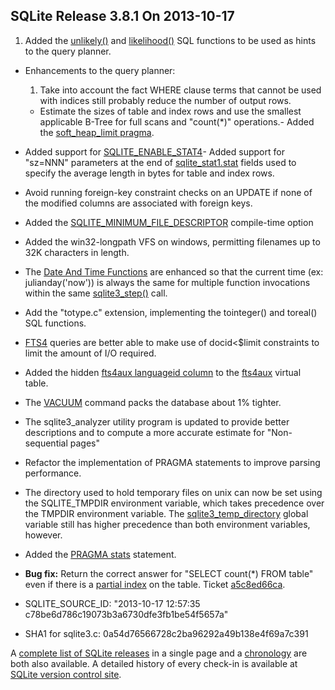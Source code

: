 ## SQLite Release 3\.8\.1 On 2013\-10\-17

1. Added the [unlikely()](../lang_corefunc.html#unlikely) and [likelihood()](../lang_corefunc.html#likelihood) SQL functions to be used
 as hints to the query planner.
- Enhancements to the query planner:
	1. Take into account the fact WHERE clause terms that cannot be used with indices
	 still probably reduce the number of output rows.
	 - Estimate the sizes of table and index rows and use the smallest applicable B\-Tree
	 for full scans and "count(\*)" operations.- Added the [soft\_heap\_limit pragma](../pragma.html#pragma_soft_heap_limit).
- Added support for [SQLITE\_ENABLE\_STAT4](../compile.html#enable_stat4)- Added support for "sz\=NNN" parameters at the end of
 [sqlite\_stat1\.stat](../fileformat2.html#stat1tab) fields
 used to specify the average length in bytes for table and index rows.
- Avoid running foreign\-key constraint checks on an UPDATE if none of the
 modified columns are associated with foreign keys.
- Added the [SQLITE\_MINIMUM\_FILE\_DESCRIPTOR](../compile.html#minimum_file_descriptor) compile\-time option
- Added the win32\-longpath VFS on windows, permitting filenames up to 32K
 characters in length.
- The [Date And Time Functions](../lang_datefunc.html) are enhanced so that the current time
 (ex: julianday('now')) is always the same for multiple function invocations
 within the same [sqlite3\_step()](../c3ref/step.html) call.
- Add the "totype.c" extension, implementing the tointeger() and toreal()
 SQL functions.
- [FTS4](../fts3.html#fts4) queries are better able to make use of docid\<$limit constraints to
 limit the amount of I/O required.
- Added the hidden [fts4aux languageid column](../fts3.html#f4alid) to the [fts4aux](../fts3.html#fts4aux) virtual table.
- The [VACUUM](../lang_vacuum.html) command packs the database about 1% tighter.
- The sqlite3\_analyzer utility program is updated to provide better descriptions
 and to compute a more accurate estimate for "Non\-sequential pages"
- Refactor the implementation of PRAGMA statements to improve parsing performance.
- The directory used to hold temporary files on unix can now be set using
 the SQLITE\_TMPDIR environment variable, which takes precedence over the
 TMPDIR environment variable. The [sqlite3\_temp\_directory](../c3ref/temp_directory.html) global variable
 still has higher precedence than both environment variables, however.
- Added the [PRAGMA stats](../pragma.html#pragma_stats) statement.
- **Bug fix:** Return the correct answer for "SELECT count(\*) FROM table" even if
 there is a [partial index](../partialindex.html) on the table. Ticket
 [a5c8ed66ca](https://www.sqlite.org/src/info/a5c8ed66ca).

- SQLITE\_SOURCE\_ID:
 "2013\-10\-17 12:57:35 c78be6d786c19073b3a6730dfe3fb1be54f5657a"
- SHA1 for sqlite3\.c: 0a54d76566728c2ba96292a49b138e4f69a7c391



A [complete list of SQLite releases](../changes.html)
 in a single page and a [chronology](../chronology.html) are both also available.
 A detailed history of every
 check\-in is available at
 [SQLite version control site](https://www.sqlite.org/src/timeline).


